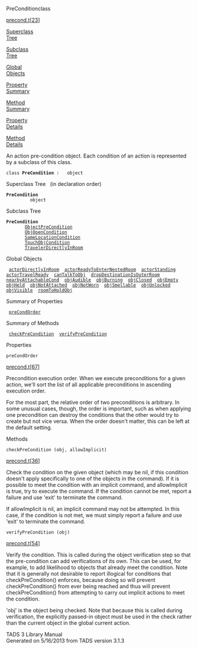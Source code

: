 ---
---
<span class="title">PreCondition</span><span class="type">class</span>

[precond.t](../file/precond.t.html)\[[23](../source/precond.t.html#23)\]

[Superclass  
Tree](#_SuperClassTree_)

[Subclass  
Tree](#_SubClassTree_)

[Global  
Objects](#_ObjectSummary_)

[Property  
Summary](#_PropSummary_)

[Method  
Summary](#_MethodSummary_)

[Property  
Details](#_Properties_)

[Method  
Details](#_Methods_)

<div class="fdesc">

An action pre-condition object. Each condition of an action is
represented by a subclass of this class.

`class `**`PreCondition`**` :   object`

</div>

<span id="_SuperClassTree_"></span>

<div class="mjhd">

<span class="hdln">Superclass Tree</span>   (in declaration order)

</div>

**`PreCondition`**  
`         object`  
<span id="_SubClassTree_"></span>

<div class="mjhd">

<span class="hdln">Subclass Tree</span>  

</div>

**`PreCondition`**  
`         `[`ObjectPreCondition`](../object/ObjectPreCondition.html)  
`         `[`ObjOpenCondition`](../object/ObjOpenCondition.html)  
`         `[`SameLocationCondition`](../object/SameLocationCondition.html)  
`         `[`TouchObjCondition`](../object/TouchObjCondition.html)  
`         `[`TravelerDirectlyInRoom`](../object/TravelerDirectlyInRoom.html)  
<span id="_ObjectSummary_"></span>

<div class="mjhd">

<span class="hdln">Global Objects</span>  

</div>

` `[`actorDirectlyInRoom`](../object/actorDirectlyInRoom.html)`  `[`actorReadyToEnterNestedRoom`](../object/actorReadyToEnterNestedRoom.html)`  `[`actorStanding`](../object/actorStanding.html)`  `[`actorTravelReady`](../object/actorTravelReady.html)`  `[`canTalkToObj`](../object/canTalkToObj.html)`  `[`dropDestinationIsOuterRoom`](../object/dropDestinationIsOuterRoom.html)`  `[`nearbyAttachableCond`](../object/nearbyAttachableCond.html)`  `[`objAudible`](../object/objAudible.html)`  `[`objBurning`](../object/objBurning.html)`  `[`objClosed`](../object/objClosed.html)`  `[`objEmpty`](../object/objEmpty.html)`  `[`objHeld`](../object/objHeld.html)`  `[`objNotAttached`](../object/objNotAttached.html)`  `[`objNotWorn`](../object/objNotWorn.html)`  `[`objSmellable`](../object/objSmellable.html)`  `[`objUnlocked`](../object/objUnlocked.html)`  `[`objVisible`](../object/objVisible.html)`  `[`roomToHoldObj`](../object/roomToHoldObj.html)`  `
<span id="_PropSummary_"></span>

<div class="mjhd">

<span class="hdln">Summary of Properties</span>  

</div>

` `[`preCondOrder`](#preCondOrder)`  `

<span id="_MethodSummary_"></span>

<div class="mjhd">

<span class="hdln">Summary of Methods</span>  

</div>

` `[`checkPreCondition`](#checkPreCondition)`  `[`verifyPreCondition`](#verifyPreCondition)`  `

<span id="_Properties_"></span>

<div class="mjhd">

<span class="hdln">Properties</span>  

</div>

<span id="preCondOrder"></span>

`preCondOrder`

[precond.t](../file/precond.t.html)\[[67](../source/precond.t.html#67)\]

<div class="desc">

Precondition execution order. When we execute preconditions for a given
action, we'll sort the list of all applicable preconditions in ascending
execution order.

For the most part, the relative order of two preconditions is arbitrary.
In some unusual cases, though, the order is important, such as when
applying one precondition can destroy the conditions that the other
would try to create but not vice versa. When the order doesn't matter,
this can be left at the default setting.

</div>

<span id="_Methods_"></span>

<div class="mjhd">

<span class="hdln">Methods</span>  

</div>

<span id="checkPreCondition"></span>

`checkPreCondition (obj, allowImplicit)`

[precond.t](../file/precond.t.html)\[[36](../source/precond.t.html#36)\]

<div class="desc">

Check the condition on the given object (which may be nil, if this
condition doesn't apply specifically to one of the objects in the
command). If it is possible to meet the condition with an implicit
command, and allowImplicit is true, try to execute the command. If the
condition cannot be met, report a failure and use 'exit' to terminate
the command.

If allowImplicit is nil, an implicit command may not be attempted. In
this case, if the condition is not met, we must simply report a failure
and use 'exit' to terminate the command.

</div>

<span id="verifyPreCondition"></span>

`verifyPreCondition (obj)`

[precond.t](../file/precond.t.html)\[[54](../source/precond.t.html#54)\]

<div class="desc">

Verify the condition. This is called during the object verification step
so that the pre-condition can add verifications of its own. This can be
used, for example, to add likelihood to objects that already meet the
condition. Note that it is generally not desirable to report illogical
for conditions that checkPreCondition() enforces, because doing so will
prevent checkPreCondition() from ever being reached and thus will
prevent checkPreCondition() from attempting to carry out implicit
actions to meet the condition.

'obj' is the object being checked. Note that because this is called
during verification, the explicitly passed-in object must be used in the
check rather than the current object in the global current action.

</div>

<div class="ftr">

TADS 3 Library Manual  
Generated on 5/16/2013 from TADS version 3.1.3

</div>
